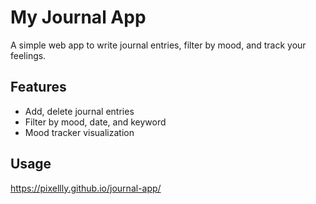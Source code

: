 # My Journal App

A simple web app to write journal entries, filter by mood, and track your feelings.

## Features
- Add, delete journal entries
- Filter by mood, date, and keyword
- Mood tracker visualization

## Usage
https://pixellly.github.io/journal-app/
 
 
